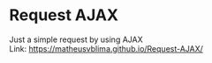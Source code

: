 # Request AJAX
 Just a simple request by using AJAX <br>
Link: https://matheusvblima.github.io/Request-AJAX/
